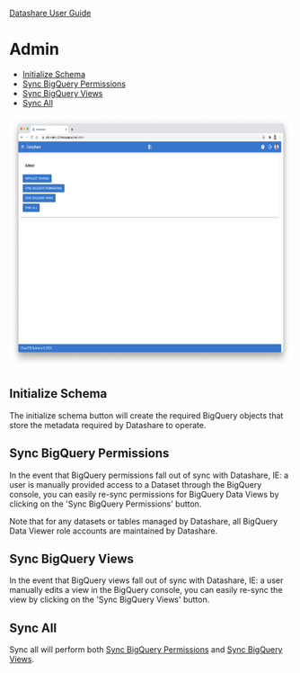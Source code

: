 [Datashare User Guide](./../README.md)

# Admin
* [Initialize Schema](#initialize_schema)
* [Sync BigQuery Permissions](#sync_bq_permissions)
* [Sync BigQuery Views](#sync_bq_views)
* [Sync All](#sync_all)

<p align="center">
  <img src="./assets/admin_ui.png" alt="Admin UI" height="450"/>
</p>

## <a name="initialize_schema">Initialize Schema</a>
The initialize schema button will create the required BigQuery objects that store the metadata required by Datashare to operate.

## <a name="sync_bq_permissions">Sync BigQuery Permissions</a>
In the event that BigQuery permissions fall out of sync with Datashare, IE: a user is manually provided access to a Dataset through the BigQuery console, you can easily re-sync permissions for BigQuery Data Views by clicking on the 'Sync BigQuery Permissions' button.

Note that for any datasets or tables managed by Datashare, all BigQuery Data Viewer role accounts are maintained by Datashare.

## <a name="sync_bq_views">Sync BigQuery Views</a>
In the event that BigQuery views fall out of sync with Datashare, IE: a  user manually edits a view in the BigQuery console, you can easily re-sync the view by clicking on the 'Sync BigQuery Views' button.

## <a name="sync_all">Sync All</a>
Sync all will perform both [Sync BigQuery Permissions](#sync_bq_permissions) and [Sync BigQuery Views](#sync_bq_views).